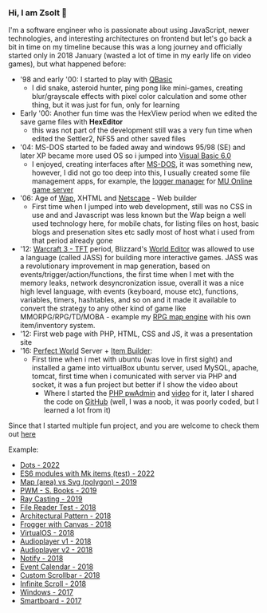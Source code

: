 ### Hi, I am Zsolt 👋

I'm a software engineer who is passionate about using JavaScript, newer technologies, and interesting architectures on frontend but let's go back a bit in time on my timeline because this was a long journey and officially started only in 2018 January (wasted a lot of time in my early life on video games), but what happened before:

- '98 and early '00: I started to play with [QBasic](https://en.wikipedia.org/wiki/QBasic)
   - I did snake, asteroid hunter, ping pong like mini-games, creating blur/grayscale effects with pixel color calculation and some other thing, but it was just for fun, only for learning
- Early '00: Another fun time was the HexView period when we edited the save game files with **HexEditor**
   - this was not part of the development still was a very fun time when edited the Settler2, NFS5 and other saved files
- '04: MS-DOS started to be faded away and windows 95/98 (SE) and later XP became more used OS so i jumped into [Visual Basic 6.0](https://en.wikipedia.org/wiki/Visual_Basic_(classic))
   - I enjoyed, creating interfaces after [MS-DOS](https://en.wikipedia.org/wiki/MS-DOS), it was something new, however, I did not go too deep into this, I usually created some file management apps, for example, the [logger manager](https://forum.ragezone.com/f196/muonline-log-file-size-screen-338390/) for [MU Online game server](https://forum.ragezone.com/f198/)
- '06: Age of [Wap](http://csc.columbusstate.edu/summers/Research/Wireless/WAPvsWeb.html), XHTML and [Netscape](https://en.wikipedia.org/wiki/Netscape_Communicator) - Web builder
   - First time when I jumped into web development, still was no CSS in use and and Javascript was less known but the Wap beign a well used technology here, for mobile chats, for listing files on host, basic blogs and presenation sites etc sadly most of host what i used from that period already gone
- '12: [Warcraft 3 - TFT](https://en.wikipedia.org/wiki/Warcraft_III:_The_Frozen_Throne) period, Blizzard's [World Editor](https://wowpedia.fandom.com/wiki/Warcraft_III_World_Editor) was allowed to use a language (called JASS) for building more interactive games. 
JASS was a revolutionary improvement in map generation, based on events/trigger/action/functions, the first time when I met with the memory leaks, network desyncronization issue, overall it was a nice high level language, with events (keyboard, mouse etc), functions, variables, timers, hashtables, and so on and it made it available to convert the strategy to any other kind of game like MMORPG/RPG/TD/MOBA - example my [RPG map engine](https://www.hiveworkshop.com/threads/mui-full-screen-inventory-and-shop-custom-item.230191/) with his own item/inventory system.
- '12: First web page with PHP, HTML, CSS and JS, it was a presentation site
- '16: [Perfect World](https://en.wikipedia.org/wiki/Perfect_World_(video_game)) Server + [Item Builder](https://github.com/shadowvzs/pwAdmin): 
   - First time when i met with ubuntu (was love in first sight) and installed a game into virtualBox ubuntu server, used MySQL, apache, tomcat, first time when i comunicated with server via PHP and socket, it was a fun project but better if I show the video about 
       - Where I started the [PHP pwAdmin](https://forum.ragezone.com/f752/php-based-pwadmin-1122225/) and [video](https://www.youtube.com/watch?v=if9Y9zaPHDQ) for it, later I shared the code on [GitHub](https://github.com/shadowvzs/pwAdmin) (well, I was a noob, it was poorly coded, but I learned a lot from it)
       
Since that I started multiple fun project, and you are welcome to check them out [here](https://github.com/shadowvzs)

Example:
 * [Dots - 2022](https://shadowvzs.github.io/dots/)
 * [ES6 modules with Mk items (test) - 2022](https://shadowvzs.github.io/mk-items/)
 * [Map (area) vs Svg (polygon) - 2019](https://shadowvzs.github.io/svg-polygon/)
 * [PWM - S. Books - 2019](https://shadowvzs.github.io/pwm-sb/)
 * [Ray Casting - 2019](https://shadowvzs.github.io/rayCasting/)
 * [File Reader Test - 2018](https://shadowvzs.github.io/file-reader/)
 * [Architectural Pattern - 2018](https://shadowvzs.github.io/architectural-pattern/)
 * [Frogger with Canvas - 2018](https://shadowvzs.github.io/arcade/)
 * [VirtualOS - 2018](https://shadowvzs.github.io/virtualos/)
 * [Audioplayer v1 - 2018](https://shadowvzs.github.io/audioplayer)
 * [Audioplayer v2 - 2018](https://shadowvzs.github.io/audioplayer/advanced)
 * [Notify - 2018](https://shadowvzs.github.io/notify)
 * [Event Calendar - 2018](https://shadowvzs.github.io/calendar)
 * [Custom Scrollbar - 2018](https://shadowvzs.github.io/custom_v_scrollbar)
 * [Infinite Scroll - 2018](https://shadowvzs.github.io/infinityscroll)
 * [Windows - 2017](https://shadowvzs.github.io/windows)
 * [Smartboard - 2017](https://shadowvzs.github.io/smartboard)
<!--
**shadowvzs/shadowvzs** is a ✨ _special_ ✨ repository because its `README.md` (this file) appears on your GitHub profile.

Here are some ideas to get you started:

- 🔭 I’m currently working on ...
- 🌱 I’m currently learning ...
- 👯 I’m looking to collaborate on ...
- 🤔 I’m looking for help with ...
- 💬 Ask me about ...
- 📫 How to reach me: ...
- 😄 Pronouns: ...
- ⚡ Fun fact: ...
-->
